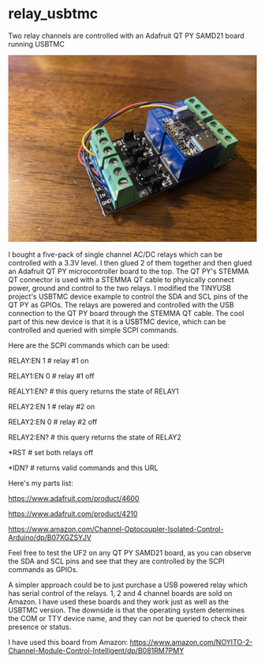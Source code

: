 # relay_usbtmc
Two relay channels are controlled with an Adafruit QT PY SAMD21 board running USBTMC

![picture](https://github.com/charkster/relay_usbtmc/blob/main/qt_py_usbtmc_2_channel_relay_control.JPG)

I bought a five-pack of single channel AC/DC relays which can be controlled with a 3.3V level. I then glued 2 of them together and then glued an Adafruit QT PY microcontroller board to the top. The QT PY's STEMMA QT connector is used with a STEMMA QT cable to physically connect power, ground and control to the two relays. I modified the TINYUSB project's USBTMC device example to control the SDA and SCL pins of the QT PY as GPIOs. The relays are powered and controlled with the USB connection to the QT PY board through the STEMMA QT cable. The cool part of this new device is that it is a USBTMC device, which can be controlled and queried with simple SCPI commands. 

Here are the SCPI commands which can be used:

RELAY:EN 1 # relay #1 on

RELAY1:EN 0 # relay #1 off

REALY1:EN? # this query returns the state of RELAY1

RELAY2:EN 1 # relay #2 on

RELAY2:EN 0 # relay #2 off

RELAY2:EN? # this query returns the state of RELAY2

*RST # set both relays off

*IDN? # returns valid commands and this URL

Here's my parts list:

https://www.adafruit.com/product/4600

https://www.adafruit.com/product/4210

https://www.amazon.com/Channel-Optocoupler-Isolated-Control-Arduino/dp/B07XGZSYJV

Feel free to test the UF2 on any QT PY SAMD21 board, as you can observe the SDA and SCL pins and see that they are controlled by the SCPI commands as GPIOs.

A simpler approach could be to just purchase a USB powered relay which has serial control of the relays. 1, 2 and 4 channel boards are sold on Amazon. I have used these boards and they work just as well as the USBTMC version. The downside is that the operating system determines the COM or TTY device name, and they can not be queried to check their presence or status.

I have used this board from Amazon:
https://www.amazon.com/NOYITO-2-Channel-Module-Control-Intelligent/dp/B081RM7PMY
